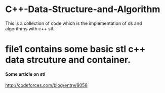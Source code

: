 # C++-Data-Structure-and-Algorithm
This is a collection of code which is the implementation of ds and algorithms with c++ stl.

# file1 contains some basic stl c++ data strcuture and container.

####    Some  article on stl  ######
http://codeforces.com/blog/entry/6058
